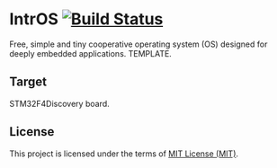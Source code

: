 IntrOS [![Build Status](https://travis-ci.org/stateos/IntrOS-STM32F4Discovery.svg)](https://travis-ci.org/stateos/IntrOS-STM32F4Discovery)
=======

Free, simple and tiny cooperative operating system (OS) designed for deeply embedded applications.
TEMPLATE.

Target
-------

STM32F4Discovery board.

License
-------

This project is licensed under the terms of [MIT License (MIT)](https://opensource.org/licenses/MIT).
